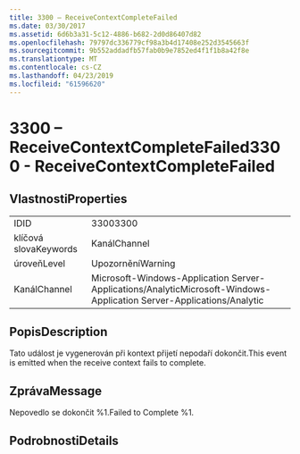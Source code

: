 ```yaml
---
title: 3300 – ReceiveContextCompleteFailed
ms.date: 03/30/2017
ms.assetid: 6d6b3a31-5c12-4886-b682-2d0d86407d82
ms.openlocfilehash: 79797dc336779cf98a3b4d17408e252d3545663f
ms.sourcegitcommit: 9b552addadfb57fab0b9e7852ed4f1f1b8a42f8e
ms.translationtype: MT
ms.contentlocale: cs-CZ
ms.lasthandoff: 04/23/2019
ms.locfileid: "61596620"
---
```

# <a name="3300---receivecontextcompletefailed"></a><span data-ttu-id="bfeba-102">3300 – ReceiveContextCompleteFailed</span><span class="sxs-lookup"><span data-stu-id="bfeba-102">3300 - ReceiveContextCompleteFailed</span></span>
## <a name="properties"></a><span data-ttu-id="bfeba-103">Vlastnosti</span><span class="sxs-lookup"><span data-stu-id="bfeba-103">Properties</span></span>  
  
|||  
|-|-|  
|<span data-ttu-id="bfeba-104">ID</span><span class="sxs-lookup"><span data-stu-id="bfeba-104">ID</span></span>|<span data-ttu-id="bfeba-105">3300</span><span class="sxs-lookup"><span data-stu-id="bfeba-105">3300</span></span>|  
|<span data-ttu-id="bfeba-106">klíčová slova</span><span class="sxs-lookup"><span data-stu-id="bfeba-106">Keywords</span></span>|<span data-ttu-id="bfeba-107">Kanál</span><span class="sxs-lookup"><span data-stu-id="bfeba-107">Channel</span></span>|  
|<span data-ttu-id="bfeba-108">úroveň</span><span class="sxs-lookup"><span data-stu-id="bfeba-108">Level</span></span>|<span data-ttu-id="bfeba-109">Upozornění</span><span class="sxs-lookup"><span data-stu-id="bfeba-109">Warning</span></span>|  
|<span data-ttu-id="bfeba-110">Kanál</span><span class="sxs-lookup"><span data-stu-id="bfeba-110">Channel</span></span>|<span data-ttu-id="bfeba-111">Microsoft-Windows-Application Server-Applications/Analytic</span><span class="sxs-lookup"><span data-stu-id="bfeba-111">Microsoft-Windows-Application Server-Applications/Analytic</span></span>|  
  
## <a name="description"></a><span data-ttu-id="bfeba-112">Popis</span><span class="sxs-lookup"><span data-stu-id="bfeba-112">Description</span></span>  
 <span data-ttu-id="bfeba-113">Tato událost je vygenerován při kontext přijetí nepodaří dokončit.</span><span class="sxs-lookup"><span data-stu-id="bfeba-113">This event is emitted when the receive context fails to complete.</span></span>  
  
## <a name="message"></a><span data-ttu-id="bfeba-114">Zpráva</span><span class="sxs-lookup"><span data-stu-id="bfeba-114">Message</span></span>  
 <span data-ttu-id="bfeba-115">Nepovedlo se dokončit %1.</span><span class="sxs-lookup"><span data-stu-id="bfeba-115">Failed to Complete %1.</span></span>  
  
## <a name="details"></a><span data-ttu-id="bfeba-116">Podrobnosti</span><span class="sxs-lookup"><span data-stu-id="bfeba-116">Details</span></span>
